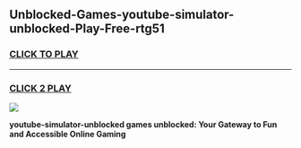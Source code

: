 
## Unblocked-Games-youtube-simulator-unblocked-Play-Free-rtg51
<h3>
<a href="https://premium76.site?title=youtube-simulator-unblocked&ref=23A">CLICK TO PLAY</a></h3>
<hr>

<h3>
<a href="https://premium76.site?title=youtube-simulator-unblocked&ref=23A">CLICK 2 PLAY</a>
  
</h3>

<a href="https://premium76.site?title=youtube-simulator-unblocked&ref=23A"><img src="https://clearcache.store/games.png"></a>


**youtube-simulator-unblocked games unblocked: Your Gateway to Fun and Accessible Online Gaming**
